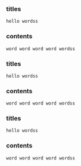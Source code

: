 ### titles
    hello wordss
### contents
    word word word word wordss

### titles
    hello wordss
### contents
    word word word word wordss

### titles
    hello wordss
### contents
    word word word word wordss

